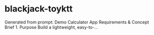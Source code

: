 # blackjack-toyktt
Generated from prompt: Demo Calculator App  Requirements &amp; Concept Brief 1. Purpose Build a lightweight, easy-to-...
